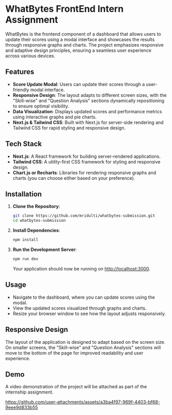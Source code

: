 # WhatBytes FrontEnd Intern Assignment

WhatBytes is the frontend component of a dashboard that allows users to update their scores using a modal interface and showcases the results through responsive graphs and charts. The project emphasizes responsive and adaptive design principles, ensuring a seamless user experience across various devices.

## Features

- **Score Update Modal**: Users can update their scores through a user-friendly modal interface.
- **Responsive Design**: The layout adapts to different screen sizes, with the "Skill-wise" and "Question Analysis" sections dynamically repositioning to ensure optimal visibility.
- **Data Visualization**: Displays updated scores and performance metrics using interactive graphs and pie charts.
- **Next.js & Tailwind CSS**: Built with Next.js for server-side rendering and Tailwind CSS for rapid styling and responsive design.

## Tech Stack

- **Next.js**: A React framework for building server-rendered applications.
- **Tailwind CSS**: A utility-first CSS framework for styling and responsive design.
- **Chart.js or Recharts**: Libraries for rendering responsive graphs and charts (you can choose either based on your preference).

## Installation

1. **Clone the Repository**:
   ```bash
   git clone https://github.com/mridulti/whatbytes-submission.git
   cd whatbytes-submission
   ```

2. **Install Dependencies**:
   ```bash
   npm install
   ```

3. **Run the Development Server**:
   ```bash
   npm run dev
   ```
   Your application should now be running on [http://localhost:3000](http://localhost:3000).

## Usage

- Navigate to the dashboard, where you can update scores using the modal.
- View the updated scores visualized through graphs and charts.
- Resize your browser window to see how the layout adjusts responsively.

## Responsive Design

The layout of the application is designed to adapt based on the screen size. On smaller screens, the "Skill-wise" and "Question Analysis" sections will move to the bottom of the page for improved readability and user experience.

## Demo

A video demonstration of the project will be attached as part of the internship assignment.

https://github.com/user-attachments/assets/a3ba4f97-969f-4403-bf68-9eee9d833b55


